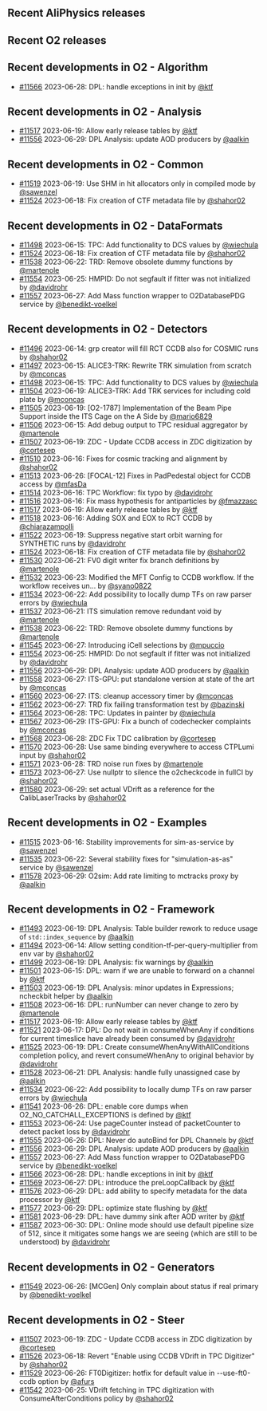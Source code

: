 ## Recent AliPhysics releases
## Recent O2 releases
## Recent developments in O2 - Algorithm
- [\#11566](https://github.com/AliceO2Group/AliceO2/pull/11566) 2023-06-28: DPL: handle exceptions in init by [@ktf](https://github.com/ktf)
## Recent developments in O2 - Analysis
- [\#11517](https://github.com/AliceO2Group/AliceO2/pull/11517) 2023-06-19: Allow early release tables by [@ktf](https://github.com/ktf)
- [\#11556](https://github.com/AliceO2Group/AliceO2/pull/11556) 2023-06-29: DPL Analysis: update AOD producers by [@aalkin](https://github.com/aalkin)
## Recent developments in O2 - Common
- [\#11519](https://github.com/AliceO2Group/AliceO2/pull/11519) 2023-06-19: Use SHM in hit allocators only in compiled mode by [@sawenzel](https://github.com/sawenzel)
- [\#11524](https://github.com/AliceO2Group/AliceO2/pull/11524) 2023-06-18: Fix creation of CTF metadata file by [@shahor02](https://github.com/shahor02)
## Recent developments in O2 - DataFormats
- [\#11498](https://github.com/AliceO2Group/AliceO2/pull/11498) 2023-06-15: TPC: Add functionality to DCS values by [@wiechula](https://github.com/wiechula)
- [\#11524](https://github.com/AliceO2Group/AliceO2/pull/11524) 2023-06-18: Fix creation of CTF metadata file by [@shahor02](https://github.com/shahor02)
- [\#11538](https://github.com/AliceO2Group/AliceO2/pull/11538) 2023-06-22: TRD: Remove obsolete dummy functions by [@martenole](https://github.com/martenole)
- [\#11554](https://github.com/AliceO2Group/AliceO2/pull/11554) 2023-06-25: HMPID: Do not segfault if fitter was not initialized by [@davidrohr](https://github.com/davidrohr)
- [\#11557](https://github.com/AliceO2Group/AliceO2/pull/11557) 2023-06-27: Add Mass function wrapper to O2DatabasePDG service by [@benedikt-voelkel](https://github.com/benedikt-voelkel)
## Recent developments in O2 - Detectors
- [\#11496](https://github.com/AliceO2Group/AliceO2/pull/11496) 2023-06-14: grp creator will fill RCT CCDB also for COSMIC runs by [@shahor02](https://github.com/shahor02)
- [\#11497](https://github.com/AliceO2Group/AliceO2/pull/11497) 2023-06-15: ALICE3-TRK: Rewrite TRK simulation from scratch by [@mconcas](https://github.com/mconcas)
- [\#11498](https://github.com/AliceO2Group/AliceO2/pull/11498) 2023-06-15: TPC: Add functionality to DCS values by [@wiechula](https://github.com/wiechula)
- [\#11504](https://github.com/AliceO2Group/AliceO2/pull/11504) 2023-06-19: ALICE3-TRK: Add TRK services for including cold plate by [@mconcas](https://github.com/mconcas)
- [\#11505](https://github.com/AliceO2Group/AliceO2/pull/11505) 2023-06-19: [O2-1787] Implementation of the Beam Pipe Support inside the ITS Cage on the A Side by [@mario6829](https://github.com/mario6829)
- [\#11506](https://github.com/AliceO2Group/AliceO2/pull/11506) 2023-06-15: Add debug output to TPC residual aggregator by [@martenole](https://github.com/martenole)
- [\#11507](https://github.com/AliceO2Group/AliceO2/pull/11507) 2023-06-19: ZDC - Update CCDB access in ZDC digitization by [@cortesep](https://github.com/cortesep)
- [\#11510](https://github.com/AliceO2Group/AliceO2/pull/11510) 2023-06-16: Fixes for cosmic tracking and alignment by [@shahor02](https://github.com/shahor02)
- [\#11513](https://github.com/AliceO2Group/AliceO2/pull/11513) 2023-06-26: [FOCAL-12] Fixes in PadPedestal object for CCDB access by [@mfasDa](https://github.com/mfasDa)
- [\#11514](https://github.com/AliceO2Group/AliceO2/pull/11514) 2023-06-16: TPC Workflow: fix typo by [@davidrohr](https://github.com/davidrohr)
- [\#11516](https://github.com/AliceO2Group/AliceO2/pull/11516) 2023-06-16: Fix mass hypothesis for antiparticles by [@fmazzasc](https://github.com/fmazzasc)
- [\#11517](https://github.com/AliceO2Group/AliceO2/pull/11517) 2023-06-19: Allow early release tables by [@ktf](https://github.com/ktf)
- [\#11518](https://github.com/AliceO2Group/AliceO2/pull/11518) 2023-06-16: Adding SOX and EOX to RCT CCDB by [@chiarazampolli](https://github.com/chiarazampolli)
- [\#11522](https://github.com/AliceO2Group/AliceO2/pull/11522) 2023-06-19: Suppress negative start orbit warning for SYNTHETIC runs by [@davidrohr](https://github.com/davidrohr)
- [\#11524](https://github.com/AliceO2Group/AliceO2/pull/11524) 2023-06-18: Fix creation of CTF metadata file by [@shahor02](https://github.com/shahor02)
- [\#11530](https://github.com/AliceO2Group/AliceO2/pull/11530) 2023-06-21: FV0 digit writer fix branch definitions by [@martenole](https://github.com/martenole)
- [\#11532](https://github.com/AliceO2Group/AliceO2/pull/11532) 2023-06-23: Modified the MFT Config to CCDB workflow. If the workflow receives un… by [@syano0822](https://github.com/syano0822)
- [\#11534](https://github.com/AliceO2Group/AliceO2/pull/11534) 2023-06-22: Add possibility to locally dump TFs on raw parser errors by [@wiechula](https://github.com/wiechula)
- [\#11537](https://github.com/AliceO2Group/AliceO2/pull/11537) 2023-06-21: ITS simulation remove redundant void by [@martenole](https://github.com/martenole)
- [\#11538](https://github.com/AliceO2Group/AliceO2/pull/11538) 2023-06-22: TRD: Remove obsolete dummy functions by [@martenole](https://github.com/martenole)
- [\#11545](https://github.com/AliceO2Group/AliceO2/pull/11545) 2023-06-27: Introducing iCell selections by [@mpuccio](https://github.com/mpuccio)
- [\#11554](https://github.com/AliceO2Group/AliceO2/pull/11554) 2023-06-25: HMPID: Do not segfault if fitter was not initialized by [@davidrohr](https://github.com/davidrohr)
- [\#11556](https://github.com/AliceO2Group/AliceO2/pull/11556) 2023-06-29: DPL Analysis: update AOD producers by [@aalkin](https://github.com/aalkin)
- [\#11558](https://github.com/AliceO2Group/AliceO2/pull/11558) 2023-06-27: ITS-GPU: put standalone version at state of the art by [@mconcas](https://github.com/mconcas)
- [\#11560](https://github.com/AliceO2Group/AliceO2/pull/11560) 2023-06-27: ITS: cleanup accessory timer by [@mconcas](https://github.com/mconcas)
- [\#11562](https://github.com/AliceO2Group/AliceO2/pull/11562) 2023-06-27: TRD fix failing transformation test by [@bazinski](https://github.com/bazinski)
- [\#11564](https://github.com/AliceO2Group/AliceO2/pull/11564) 2023-06-28: TPC: Updates in painter by [@wiechula](https://github.com/wiechula)
- [\#11567](https://github.com/AliceO2Group/AliceO2/pull/11567) 2023-06-29: ITS-GPU: Fix a bunch of codechecker complaints by [@mconcas](https://github.com/mconcas)
- [\#11568](https://github.com/AliceO2Group/AliceO2/pull/11568) 2023-06-28: ZDC Fix TDC calibration by [@cortesep](https://github.com/cortesep)
- [\#11570](https://github.com/AliceO2Group/AliceO2/pull/11570) 2023-06-28: Use same binding everywhere to access CTPLumi input by [@shahor02](https://github.com/shahor02)
- [\#11571](https://github.com/AliceO2Group/AliceO2/pull/11571) 2023-06-28: TRD noise run fixes by [@martenole](https://github.com/martenole)
- [\#11573](https://github.com/AliceO2Group/AliceO2/pull/11573) 2023-06-27: Use nullptr to silence the o2checkcode in fullCI by [@shahor02](https://github.com/shahor02)
- [\#11580](https://github.com/AliceO2Group/AliceO2/pull/11580) 2023-06-29: set actual VDrift as a reference for the CalibLaserTracks by [@shahor02](https://github.com/shahor02)
## Recent developments in O2 - Examples
- [\#11515](https://github.com/AliceO2Group/AliceO2/pull/11515) 2023-06-16: Stability improvements for sim-as-service by [@sawenzel](https://github.com/sawenzel)
- [\#11535](https://github.com/AliceO2Group/AliceO2/pull/11535) 2023-06-22: Several stability fixes for "simulation-as-as" service by [@sawenzel](https://github.com/sawenzel)
- [\#11578](https://github.com/AliceO2Group/AliceO2/pull/11578) 2023-06-29: O2sim: Add rate limiting to mctracks proxy by [@aalkin](https://github.com/aalkin)
## Recent developments in O2 - Framework
- [\#11493](https://github.com/AliceO2Group/AliceO2/pull/11493) 2023-06-19: DPL Analysis: Table builder rework to reduce usage of `std::index_sequence` by [@aalkin](https://github.com/aalkin)
- [\#11494](https://github.com/AliceO2Group/AliceO2/pull/11494) 2023-06-14: Allow setting condition-tf-per-query-multiplier from env var by [@shahor02](https://github.com/shahor02)
- [\#11499](https://github.com/AliceO2Group/AliceO2/pull/11499) 2023-06-19: DPL Analysis: fix warnings by [@aalkin](https://github.com/aalkin)
- [\#11501](https://github.com/AliceO2Group/AliceO2/pull/11501) 2023-06-15: DPL: warn if we are unable to forward on a channel by [@ktf](https://github.com/ktf)
- [\#11503](https://github.com/AliceO2Group/AliceO2/pull/11503) 2023-06-19: DPL Analysis: minor updates in Expressions; ncheckbit helper by [@aalkin](https://github.com/aalkin)
- [\#11508](https://github.com/AliceO2Group/AliceO2/pull/11508) 2023-06-16: DPL: runNumber can never change to zero by [@martenole](https://github.com/martenole)
- [\#11517](https://github.com/AliceO2Group/AliceO2/pull/11517) 2023-06-19: Allow early release tables by [@ktf](https://github.com/ktf)
- [\#11521](https://github.com/AliceO2Group/AliceO2/pull/11521) 2023-06-17: DPL: Do not wait in consumeWhenAny if conditions for current timeslice have already been consumed by [@davidrohr](https://github.com/davidrohr)
- [\#11525](https://github.com/AliceO2Group/AliceO2/pull/11525) 2023-06-19: DPL: Create consumeWhenAnyWithAllConditions completion policy, and revert consumeWhenAny to original behavior by [@davidrohr](https://github.com/davidrohr)
- [\#11528](https://github.com/AliceO2Group/AliceO2/pull/11528) 2023-06-21: DPL Analysis: handle fully unassigned case by [@aalkin](https://github.com/aalkin)
- [\#11534](https://github.com/AliceO2Group/AliceO2/pull/11534) 2023-06-22: Add possibility to locally dump TFs on raw parser errors by [@wiechula](https://github.com/wiechula)
- [\#11541](https://github.com/AliceO2Group/AliceO2/pull/11541) 2023-06-26: DPL: enable core dumps when O2_NO_CATCHALL_EXCEPTIONS is defined by [@ktf](https://github.com/ktf)
- [\#11553](https://github.com/AliceO2Group/AliceO2/pull/11553) 2023-06-24: Use pageCounter instead of packetCounter to detect packet loss by [@davidrohr](https://github.com/davidrohr)
- [\#11555](https://github.com/AliceO2Group/AliceO2/pull/11555) 2023-06-26: DPL: Never do autoBind for DPL Channels by [@ktf](https://github.com/ktf)
- [\#11556](https://github.com/AliceO2Group/AliceO2/pull/11556) 2023-06-29: DPL Analysis: update AOD producers by [@aalkin](https://github.com/aalkin)
- [\#11557](https://github.com/AliceO2Group/AliceO2/pull/11557) 2023-06-27: Add Mass function wrapper to O2DatabasePDG service by [@benedikt-voelkel](https://github.com/benedikt-voelkel)
- [\#11566](https://github.com/AliceO2Group/AliceO2/pull/11566) 2023-06-28: DPL: handle exceptions in init by [@ktf](https://github.com/ktf)
- [\#11569](https://github.com/AliceO2Group/AliceO2/pull/11569) 2023-06-27: DPL: introduce the preLoopCallback by [@ktf](https://github.com/ktf)
- [\#11576](https://github.com/AliceO2Group/AliceO2/pull/11576) 2023-06-29: DPL: add ability to specify metadata for the  data processor by [@ktf](https://github.com/ktf)
- [\#11577](https://github.com/AliceO2Group/AliceO2/pull/11577) 2023-06-29: DPL: optimize state flushing by [@ktf](https://github.com/ktf)
- [\#11581](https://github.com/AliceO2Group/AliceO2/pull/11581) 2023-06-29: DPL: have dummy sink after AOD writer by [@ktf](https://github.com/ktf)
- [\#11587](https://github.com/AliceO2Group/AliceO2/pull/11587) 2023-06-30: DPL: Online mode should use default pipeline size of 512, since it mitigates some hangs we are seeing (which are still to be understood) by [@davidrohr](https://github.com/davidrohr)
## Recent developments in O2 - Generators
- [\#11549](https://github.com/AliceO2Group/AliceO2/pull/11549) 2023-06-26: [MCGen] Only complain about status if real primary by [@benedikt-voelkel](https://github.com/benedikt-voelkel)
## Recent developments in O2 - Steer
- [\#11507](https://github.com/AliceO2Group/AliceO2/pull/11507) 2023-06-19: ZDC - Update CCDB access in ZDC digitization by [@cortesep](https://github.com/cortesep)
- [\#11526](https://github.com/AliceO2Group/AliceO2/pull/11526) 2023-06-18: Revert "Enable using CCDB VDrift in TPC Digitizer" by [@shahor02](https://github.com/shahor02)
- [\#11529](https://github.com/AliceO2Group/AliceO2/pull/11529) 2023-06-26: FT0Digitizer: hotfix for default value in --use-ft0-ccdb option by [@afurs](https://github.com/afurs)
- [\#11542](https://github.com/AliceO2Group/AliceO2/pull/11542) 2023-06-25: VDrift fetching in TPC digitization with ConsumeAfterConditions policy by [@shahor02](https://github.com/shahor02)
